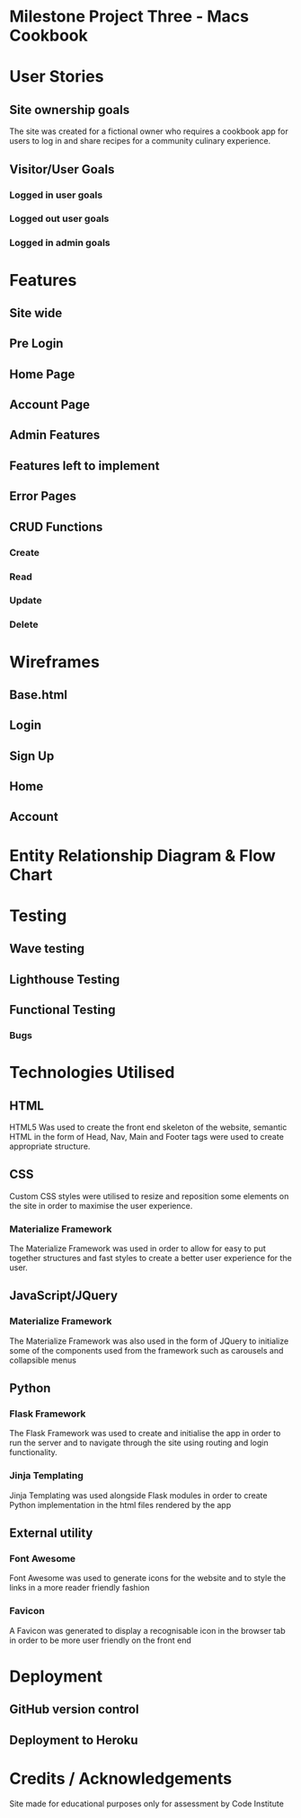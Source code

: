 # Milestone Project Three - Macs Cookbook
# User Stories
## Site ownership goals
The site was created for a fictional owner who requires a cookbook app for users to log in and share recipes for a community culinary experience.
## Visitor/User Goals
### Logged in user goals
### Logged out user goals
### Logged in admin goals
# Features
## Site wide
## Pre Login
## Home Page
## Account Page
## Admin Features
## Features left to implement
## Error Pages
## CRUD Functions
### Create
### Read
### Update
### Delete

# Wireframes
## Base.html
## Login
## Sign Up
## Home
## Account

# Entity Relationship Diagram & Flow Chart
# Testing
## Wave testing
## Lighthouse Testing
## Functional Testing
### Bugs

# Technologies Utilised
## HTML
HTML5 Was used to create the front end skeleton of the website, semantic HTML in the form of Head, Nav, Main and Footer tags were used to create appropriate structure.
## CSS
Custom CSS styles were utilised to resize and reposition some elements on the site in order to maximise the user experience.
### Materialize Framework
The Materialize Framework was used in order to allow for easy to put together structures and fast styles to create a better user experience for the user.
## JavaScript/JQuery
### Materialize Framework
The Materialize Framework was also used in the form of JQuery to initialize some of the components used from the framework such as carousels and collapsible menus
## Python
### Flask Framework
The Flask Framework was used to create and initialise the app in order to run the server and to navigate through the site using routing and login functionality.
### Jinja Templating
Jinja Templating was used alongside Flask modules in order to create Python implementation in the html files rendered by the app
## External utility
### Font Awesome
Font Awesome was used to generate icons for the website and to style the links in a more reader friendly fashion
### Favicon
A Favicon was generated to display a recognisable icon in the browser tab in order to be more user friendly on the front end

# Deployment
## GitHub version control
## Deployment to Heroku

# Credits / Acknowledgements

Site made for educational purposes only for assessment by Code Institute

